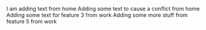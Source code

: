 I am adding text from home
Adding some text to cause a conflict from home
Adding some text for feature 3 from work
Adding some more stuff from feature 5 from work

